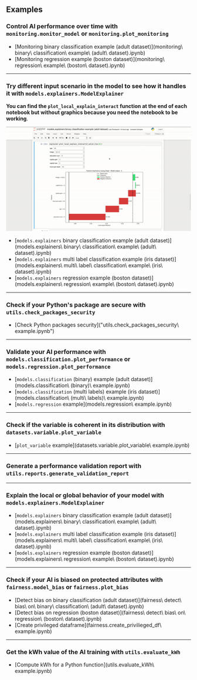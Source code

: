 Examples
--------

### <span id='monitoring'>Control AI performance over time with `monitoring.monitor_model` or `monitoring.plot_monitoring`</h3>

- [Monitoring binary classification example (adult dataset)](monitoring\ binary\ classification\ example\ \(adult\ dataset\).ipynb)
- [Monitoring regression example (boston dataset)](monitoring\ regression\ example\ \(boston\ dataset\).ipynb)

----

### <span id='scenario'>Try different input scenario in the model to see how it handles it with `models.explainers.ModelExplainer`</span>

**You can find the `plot_local_explain_interact` function at the end of each notebook but without graphics because you need the notebook to be working**.

![](../images/explainer_interactive_plot.gif)

- [`models.explainers` binary classification example (adult dataset)](models.explainers\ binary\ classification\ example\ \(adult\ dataset\).ipynb)
- [`models.explainers` multi label classification example (iris dataset)](models.explainers\ multi\ label\ classification\ example\ \(iris\ dataset\).ipynb)
- [`models.explainers` regression example (boston dataset)](models.explainers\ regression\ example\ \(boston\ dataset\).ipynb)

----


### <span id='check_packages_security'>Check if your Python's package are secure with `utils.check_packages_security`</span>

- [Check Python packages security]("utils.check_packages_security\ example.ipynb")

----

### <span id='performance'>Validate your AI performance with `models.classification.plot_performance` or `models.regression.plot_performance`</span>

- [`models.classification` (binary) example (adult dataset)](models.classification\ \(binary\)\ example.ipynb)
- [`models.classification` (multi labels) example (iris dataset)](models.classification\ \(multi\ labels\)\ example.ipynb)
- [`models.regression` example](models.regression\ example.ipynb)

----

### <span id='plot_variable'>Check if the variable is coherent in its distribution with `datasets.variable.plot_variable`</span>

- [`plot_variable` example](datasets.variable.plot_variable\ example.ipynb)

----

### <span id='reports'>Generate a performance validation report with `utils.reports.generate_validation_report`</span>

----

### <span id='explainers'>Explain the local or global behavior of your model with `models.explainers.ModelExplainer`</span>

- [`models.explainers` binary classification example (adult dataset)](models.explainers\ binary\ classification\ example\ \(adult\ dataset\).ipynb)
- [`models.explainers` multi label classification example (iris dataset)](models.explainers\ multi\ label\ classification\ example\ \(iris\ dataset\).ipynb)
- [`models.explainers` regression example (boston dataset)](models.explainers\ regression\ example\ \(boston\ dataset\).ipynb)

----

### <span id='fairness'>Check if your AI is biased on protected attributes with `fairness.model_bias` or `fairness.plot_bias`</span>

- [Detect bias on binary classification (adult dataset)](fairness\ detect\ bias\ on\ binary\ classification\ \(adult\ dataset\).ipynb)
- [Detect bias on regression (boston dataset)](fairness\ detect\ bias\ on\ regression\ \(boston\ dataset\).ipynb)
- [Create privileged dataframe](fairness.create_privilieged_df\ example.ipynb)

----

### <span id='evaluate_kWh'>Get the kWh value of the AI training with `utils.evaluate_kWh`</span>

- [Compute kWh for a Python function](utils.evaluate_kWh\ example.ipynb)